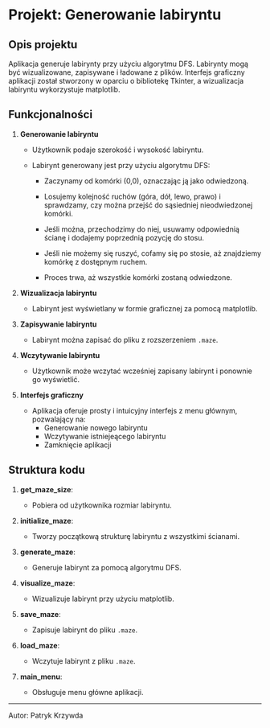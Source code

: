 
# Projekt: Generowanie labiryntu

## Opis projektu

Aplikacja generuje labirynty przy użyciu algorytmu DFS. Labirynty mogą być wizualizowane, zapisywane i ładowane z plików. Interfejs graficzny aplikacji został stworzony w oparciu o bibliotekę Tkinter, a wizualizacja labiryntu wykorzystuje matplotlib.

## Funkcjonalności

1. **Generowanie labiryntu**

   - Użytkownik podaje szerokość i wysokość labiryntu.
   - Labirynt generowany jest przy użyciu algorytmu DFS:
      
       - Zaczynamy od komórki (0,0), oznaczając ją jako odwiedzoną.
     
       - Losujemy kolejność ruchów (góra, dół, lewo, prawo) i sprawdzamy, czy można przejść do sąsiedniej nieodwiedzonej komórki.
     
       - Jeśli można, przechodzimy do niej, usuwamy odpowiednią ścianę i dodajemy poprzednią pozycję do stosu.
     
       - Jeśli nie możemy się ruszyć, cofamy się po stosie, aż znajdziemy komórkę z dostępnym ruchem.
     
       - Proces trwa, aż wszystkie komórki zostaną odwiedzone.

2. **Wizualizacja labiryntu**

   - Labirynt jest wyświetlany w formie graficznej za pomocą matplotlib.

3. **Zapisywanie labiryntu**

   - Labirynt można zapisać do pliku z rozszerzeniem `.maze`.

4. **Wczytywanie labiryntu**

   - Użytkownik może wczytać wcześniej zapisany labirynt i ponownie go wyświetlić.

5. **Interfejs graficzny**

   - Aplikacja oferuje prosty i intuicyjny interfejs z menu głównym, pozwalający na:
     - Generowanie nowego labiryntu
     - Wczytywanie istniejeącego labiryntu
     - Zamknięcie aplikacji

## Struktura kodu

1. **get\_maze\_size**:

   - Pobiera od użytkownika rozmiar labiryntu.

2. **initialize\_maze**:

   - Tworzy początkową strukturę labiryntu z wszystkimi ścianami.

3. **generate\_maze**:

   - Generuje labirynt za pomocą algorytmu DFS.

4. **visualize\_maze**:

   - Wizualizuje labirynt przy użyciu matplotlib.

5. **save\_maze**:

   - Zapisuje labirynt do pliku `.maze`.

6. **load\_maze**:

   - Wczytuje labirynt z pliku `.maze`.

7. **main\_menu**:

   - Obsługuje menu główne aplikacji.

---

Autor: Patryk Krzywda

